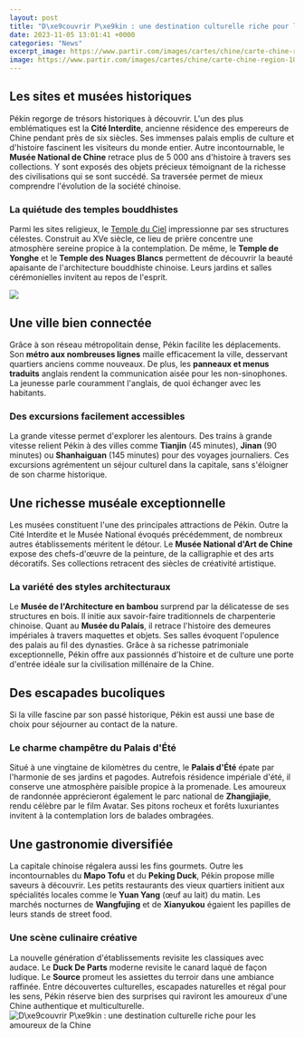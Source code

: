 ```yaml
---
layout: post
title: "D\xe9couvrir P\xe9kin : une destination culturelle riche pour les amoureux de la Chine"
date: 2023-11-05 13:01:41 +0000
categories: "News"
excerpt_image: https://www.partir.com/images/cartes/chine/carte-chine-region-1000.jpg
image: https://www.partir.com/images/cartes/chine/carte-chine-region-1000.jpg
---
```


## Les sites et musées historiques
Pékin regorge de trésors historiques à découvrir. L'un des plus emblématiques est la **Cité Interdite**, ancienne résidence des empereurs de Chine pendant près de six siècles. Ses immenses palais emplis de culture et d'histoire fascinent les visiteurs du monde entier. 
Autre incontournable, le **Musée National de Chine** retrace plus de 5 000 ans d'histoire à travers ses collections. Y sont exposés des objets précieux témoignant de la richesse des civilisations qui se sont succédé. Sa traversée permet de mieux comprendre l'évolution de la société chinoise.
### La quiétude des temples bouddhistes
Parmi les sites religieux, le [Temple du Ciel](https://thetopnews.github.io/playstation-5-vs-xbox-series-x-a-technical-breakdown/) impressionne par ses structures célestes. Construit au XVe siècle, ce lieu de prière concentre une atmosphère sereine propice à la contemplation. 
De même, le **Temple de Yonghe** et le **Temple des Nuages Blancs** permettent de découvrir la beauté apaisante de l'architecture bouddhiste chinoise. Leurs jardins et salles cérémonielles invitent au repos de l'esprit.

![](https://i.pinimg.com/originals/b9/54/e3/b954e3244ec919385b217352948be7a7.png)
## Une ville bien connectée
Grâce à son réseau métropolitain dense, Pékin facilite les déplacements. Son **métro aux nombreuses lignes** maille efficacement la ville, desservant quartiers anciens comme nouveaux. 
De plus, les **panneaux et menus traduits** anglais rendent la communication aisée pour les non-sinophones. La jeunesse parle couramment l'anglais, de quoi échanger avec les habitants.
### Des excursions facilement accessibles 
La grande vitesse permet d'explorer les alentours. Des trains à grande vitesse relient Pékin à des villes comme **Tianjin** (45 minutes), **Jinan** (90 minutes) ou **Shanhaiguan** (145 minutes) pour des voyages journaliers.
Ces excursions agrémentent un séjour culturel dans la capitale, sans s'éloigner de son charme historique.
## Une richesse muséale exceptionnelle 
Les musées constituent l'une des principales attractions de Pékin. Outre la Cité Interdite et le Musée National évoqués précédemment, de nombreux autres établissements méritent le détour.
Le **Musée National d'Art de Chine** expose des chefs-d'œuvre de la peinture, de la calligraphie et des arts décoratifs. Ses collections retracent des siècles de créativité artistique.
### La variété des styles architecturaux 
Le **Musée de l'Architecture en bambou** surprend par la délicatesse de ses structures en bois. Il initie aux savoir-faire traditionnels de charpenterie chinoise.
Quant au **Musée du Palais**, il retrace l'histoire des demeures impériales à travers maquettes et objets. Ses salles évoquent l'opulence des palais au fil des dynasties.
Grâce à sa richesse patrimoniale exceptionnelle, Pékin offre aux passionnés d'histoire et de culture une porte d'entrée idéale sur la civilisation millénaire de la Chine.
## Des escapades bucoliques 
Si la ville fascine par son passé historique, Pékin est aussi une base de choix pour séjourner au contact de la nature.
### Le charme champêtre du Palais d'Été
Situé à une vingtaine de kilomètres du centre, le **Palais d'Été** épate par l'harmonie de ses jardins et pagodes. Autrefois résidence impériale d'été, il conserve une atmosphère paisible propice à la promenade. 
Les amoureux de randonnée apprécieront également le parc national de **Zhangjiajie**, rendu célèbre par le film Avatar. Ses pitons rocheux et forêts luxuriantes invitent à la contemplation lors de balades ombragées.
## Une gastronomie diversifiée
La capitale chinoise régalera aussi les fins gourmets. Outre les incontournables du **Mapo Tofu** et du **Peking Duck**, Pékin propose mille saveurs à découvrir. 
Les petits restaurants des vieux quartiers initient aux spécialités locales comme le **Yuan Yang** (œuf au lait) du matin. Les marchés nocturnes de **Wangfujing** et de **Xianyukou** égaient les papilles de leurs stands de street food.
### Une scène culinaire créative
La nouvelle génération d'établissements revisite les classiques avec audace. Le **Duck De Parts** moderne revisite le canard laqué de façon ludique. Le **Source** promeut les assiettes du terroir dans une ambiance raffinée.
Entre découvertes culturelles, escapades naturelles et régal pour les sens, Pékin réserve bien des surprises qui raviront les amoureux d'une Chine authentique et multiculturelle.
![D\xe9couvrir P\xe9kin : une destination culturelle riche pour les amoureux de la Chine](https://www.partir.com/images/cartes/chine/carte-chine-region-1000.jpg)